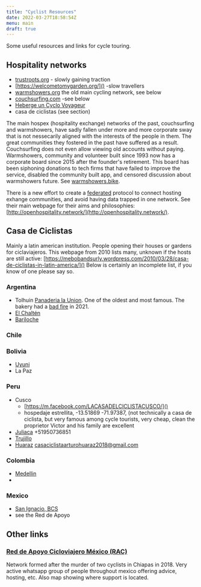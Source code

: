 ```yaml
---
title: "Cyclist Resources"
date: 2022-03-27T18:58:54Z
menu: main
draft: true
---
```

Some useful resources and links for cycle touring.

## Hospitality networks

- [trustroots.org]() - slowly gaining traction
- [https://welcometomygarden.org/]() -slow travellers
- [warmshowers.org]() the old main cycling network, see below
- [couchsurfing.com]() -see below
- [Heberge un Cyclo Voyageur](https://facebook.com/groups/555958764898796)
- casa de ciclistas (see section)

The main hospex (hospitality exchange) networks of the past, couchsurfing and warmshowers, have sadly fallen under more and more corporate sway that is not nessecarily aligned with the interests of the people in them. The great communities they fostered in the past have suffered as a result. Couchsurfing does not even allow viewing old accounts without paying. Warmshowers, community and volunteer built since 1993 now has a corporate board since 2015 after the founder's retirement. This board has been siphoning donations to tech firms that have failed to improve the service, disabled the community built app, and censored discussion about warmshowers future. See [warmshowers.bike](warmshowers.bike). 

There is a new effort to create a [federated](https://en.m.wikipedia.org/wiki/Federated_social_network) protocol to connect hosting exhange communities, and avoid having data trapped in one network. See their main webpage for their aims and philosophies: [http://openhospitality.network/](http://openhospitality.network/).

## Casa de Ciclistas

Mainly a latin american institution. People opening their houses or gardens for ciclaviajeros.  This webpage from 2010 lists many, unknown if the hosts are still active: [https://mebobandsurly.wordpress.com/2010/03/28/casa-de-ciclistas-in-latin-america/]()
Below is certainly an incomplete list, if you know of one please say so.


### Argentina

- Tolhuin [Panaderia la Union](https://www.panaderialaunion.com.ar/). One of the oldest and most famous. The bakery had a [bad fire](https://www.telam.com.ar/notas/202101/542432-incendio-destruyo-la-mitica-panaderia-la-union-en-la-ciudad-fueguina-de-tolhuin.html) in 2021.
- [El Chaltén](https://facebook.com/florchalten/)
- [Bariloche](https://m.facebook.com/casaciclistabariloche/)

### Chile

### Bolivia
- [Uyuni](https://facebook.com/La-Casa-Ciclista-Ping%C3%BCi-Uyuni-Bolivia-2283024538687664/)
- La Paz
### Peru
- Cusco
    - [https://m.facebook.com/LACASADELCICLISTACUSCO/]()
     - hospedaje estrellita, -13.51869 -71.97387, (not technically a casa de ciclista, but very famous among cycle tourists, very cheap, clean the proprietor Victor and his family are excellent
- [Juliaca](https://facebook.com/lacasaciclistajuliaca)
+51950736851
- [Trujillo](https://m.facebook.com/casaciclistatrujillo)
- [Huaraz](https://facebook.com/Casa-Ciclista-Arturo-Huaraz-2110635712589734/)
casaciclistaarturohuaraz2018@gmail.com

### Colombia
- [Medellin](https://facebook.com/CasaCiclistaMedellin/)
- 
### Mexico
- [San Ignacio, BCS](https://facebook.com/lacasadelcyclista)
- see the Red de Apoyo

## Other links

### [Red de Apoyo Cicloviajero México (RAC\)](https://racmx.org/)
Network formed after the murder of two cyclists in Chiapas in 2018. Very active whatsapp group of people throughout mexico offering advice, hosting, etc. Also map showing where support is located. 




